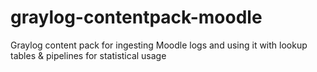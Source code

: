 # graylog-contentpack-moodle
Graylog content pack for ingesting Moodle logs and using it with lookup tables &amp; pipelines for statistical usage
